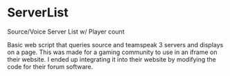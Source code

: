 # ServerList
Source/Voice Server List w/ Player count

Basic web script that queries source and teamspeak 3 servers and displays on a page. This was made for a gaming community to use in an iframe on their website. I ended up integrating it into their website by modifying the code for their forum software.
